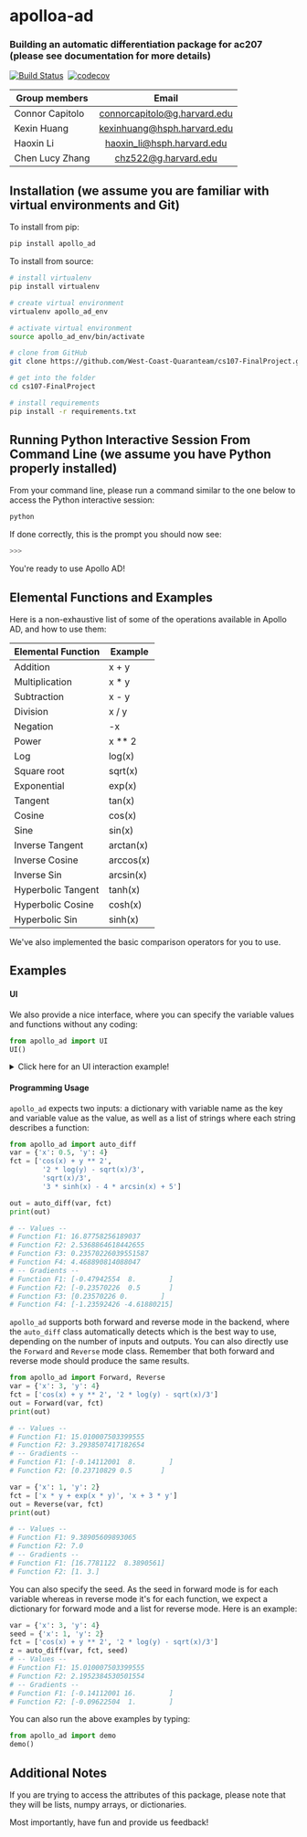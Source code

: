 # apolloa-ad 

### Building an automatic differentiation package for ac207 (please see documentation for more details)

[![Build Status](https://travis-ci.com/West-Coast-Quaranteam/cs107-FinalProject.svg?token=z1QwjsA3zqLzUQzz5VsE&branch=master)](https://travis-ci.com/West-Coast-Quaranteam/cs107-FinalProject) 
[![codecov](https://codecov.io/gh/West-Coast-Quaranteam/cs107-FinalProject/branch/master/graph/badge.svg?token=NY1T0T5UG3)](undefined)

| Group members   | Email |          
| ----------------|:-----:| 
| Connor Capitolo | connorcapitolo@g.harvard.edu |
| Kexin Huang     | kexinhuang@hsph.harvard.edu  |
| Haoxin Li       | haoxin_li@hsph.harvard.edu   | 
| Chen Lucy Zhang | chz522@g.harvard.edu         | 


## Installation (we assume you are familiar with virtual environments and Git)

To install from pip:

```bash
pip install apollo_ad
```

To install from source:

```bash
# install virtualenv
pip install virtualenv

# create virtual environment
virtualenv apollo_ad_env

# activate virtual environment
source apollo_ad_env/bin/activate

# clone from GitHub
git clone https://github.com/West-Coast-Quaranteam/cs107-FinalProject.git

# get into the folder
cd cs107-FinalProject

# install requirements
pip install -r requirements.txt
```

## Running Python Interactive Session From Command Line (we assume you have Python properly installed)
From your command line, please run a command similar to the one below to access the Python interactive session:
```bash
python
```

If done correctly, this is the prompt you should now see:
```bash
>>>
```

You're ready to use Apollo AD!

## Elemental Functions and Examples

Here is a non-exhaustive list of some of the operations available in Apollo AD, and how to use them:

| Elemental Function      | Example |
| ----------- | ----------- |
| Addition      | x + y       |
| Multiplication   | x * y        |
| Subtraction      | x - y       |
| Division   | x / y        |
| Negation   | -x        |
| Power      | x ** 2       |
| Log      | log(x)       |
| Square root      | sqrt(x)       |
| Exponential      | exp(x)       |
| Tangent      | tan(x)       |
| Cosine      | cos(x)       |
| Sine      | sin(x)       |
| Inverse Tangent      | arctan(x)       |
| Inverse Cosine      | arccos(x)       |
| Inverse Sin       | arcsin(x)       |
| Hyperbolic Tangent      | tanh(x)       |
| Hyperbolic Cosine      | cosh(x)       |
| Hyperbolic Sin       | sinh(x)       |

We've also implemented the basic comparison operators for you to use.

## Examples

#### UI

We also provide a nice interface, where you can specify the variable values and functions without any coding:

```python
from apollo_ad import UI
UI()
```

<details>
  <summary>Click here for an UI interaction example!</summary>


```
Welcome to Apollo AD Library!
Enter the number of variables:
2
Enter the number of functions:
3
Type the variable name of variable No. 1 (Please only input a name that CANNOT be cast as an integer or float): 
a
Type the value of variable a (Please only input a float):
3
Type the derivative seed of variable a (Please only input a float; your default input should be 1): 
1
Type the variable name of variable No. 2 (Please only input a name that CANNOT be cast as an integer or float): 
b
Type the value of variable b (Please only input a float):
2
Type the derivative seed of variable b (Please only input a float; your default input should be 1): 
1
Type function No. 1 :
a + b + sin(b)
Type function No. 2 :
sqrt(a) + log(b)
Type function No. 3 :
exp(a * b) + a ** 2
---- Summary ----
Variable(s):
{'a': '3', 'b': '2'}
Function(s): 
a + b + sin(b)
sqrt(a) + log(b)
exp(a * b) + a ** 2
---- Computing Gradients ----
# of variables < # of functions ====> automatically use the forward mode!
---- Output ----
-- Values -- 
Function F1: 5.909297426825682
Function F2: 2.4251979881288226
Function F3: 412.4287934927351
-- Gradients -- 
Function F1: [1.         0.58385316]
Function F2: [0.28867513 0.5       ]
Function F3: [ 812.85758699 1210.28638048]
```

</details>

#### Programming Usage

`apollo_ad` expects two inputs: a dictionary with variable name as the key and variable value as the value, as well as a list of strings where each string describes a function:


```python
from apollo_ad import auto_diff
var = {'x': 0.5, 'y': 4}
fct = ['cos(x) + y ** 2', 
		'2 * log(y) - sqrt(x)/3', 
		'sqrt(x)/3', 
		'3 * sinh(x) - 4 * arcsin(x) + 5']

out = auto_diff(var, fct)
print(out)

# -- Values -- 
# Function F1: 16.87758256189037
# Function F2: 2.5368864618442655
# Function F3: 0.23570226039551587
# Function F4: 4.468890814088047
# -- Gradients -- 
# Function F1: [-0.47942554  8.        ]
# Function F2: [-0.23570226  0.5       ]
# Function F3: [0.23570226 0.        ]
# Function F4: [-1.23592426 -4.61880215]
```

`apollo_ad` supports both forward and reverse mode in the backend, where the `auto_diff` class automatically detects which is the best way to use, depending on the number of inputs and outputs. You can also directly use the `Forward` and `Reverse` mode class. Remember that both forward and reverse mode should produce the same results.

```python
from apollo_ad import Forward, Reverse
var = {'x': 3, 'y': 4}
fct = ['cos(x) + y ** 2', '2 * log(y) - sqrt(x)/3']
out = Forward(var, fct)
print(out)

# -- Values -- 
# Function F1: 15.010007503399555
# Function F2: 3.2938507417182654
# -- Gradients -- 
# Function F1: [-0.14112001  8.        ]
# Function F2: [0.23710829 0.5       ]

var = {'x': 1, 'y': 2}
fct = ['x * y + exp(x * y)', 'x + 3 * y']
out = Reverse(var, fct)
print(out)

# -- Values -- 
# Function F1: 9.38905609893065
# Function F2: 7.0
# -- Gradients -- 
# Function F1: [16.7781122  8.3890561]
# Function F2: [1. 3.]
```

You can also specify the seed. As the seed in forward mode is for each variable whereas in reverse mode it's for each function, we expect a dictionary for forward mode and a list for reverse mode. Here is an example:

```python
var = {'x': 3, 'y': 4}
seed = {'x': 1, 'y': 2}
fct = ['cos(x) + y ** 2', '2 * log(y) - sqrt(x)/3']
z = auto_diff(var, fct, seed)
# -- Values -- 
# Function F1: 15.010007503399555
# Function F2: 2.1952384530501554
# -- Gradients -- 
# Function F1: [-0.14112001 16.        ]
# Function F2: [-0.09622504  1.        ]
```

You can also run the above examples by typing:

```python
from apollo_ad import demo
demo()
```

## Additional Notes
If you are trying to access the attributes of this package, please note that they will be lists, numpy arrays, or dictionaries.

Most importantly, have fun and provide us feedback!
